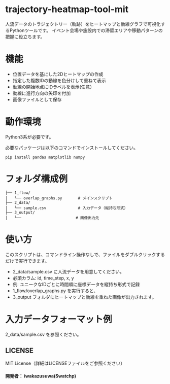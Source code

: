 # trajectory-heatmap-tool-mit
人流データのトラジェクトリー（軌跡）をヒートマップと動線グラフで可視化するPythonツールです。
イベント会場や施設内での滞留エリアや移動パターンの把握に役立ちます。

# 機能
- 位置データを基にした2Dヒートマップの作成
- 指定した複数IDの動線を色分けして重ねて表示
- 動線の開始地点にIDラベルを表示(任意）
- 動線に進行方向の矢印を付加
- 画像ファイルとして保存

# 動作環境
Python3系が必要です。  

必要なパッケージは以下のコマンドでインストールしてください。
```
pip install pandas matplotlib numpy
```


# フォルダ構成例
```
├── 1_flow/
│   └── overlap_graphs.py       # メインスクリプト
├── 2_data/
│   └── sample.csv              # 入力データ（縦持ち形式）
├── 3_output/
│   └──                        # 画像出力先
```

# 使い方
このスクリプトは、コマンドライン操作なしで、ファイルをダブルクリックするだけで実行できます。

- 2_data/sample.csv に人流データを用意してください。
- 必須カラム: id, time_step, x, y
- 例: ユニークなIDごとに時間順に座標データを縦持ち形式で記録
- 1_flow/overlap_graphs.py を実行すると、
- 3_output フォルダにヒートマップと動線を重ねた画像が出力されます。

# 入力データフォーマット例
2_data/sample.csv を参照ください。

## LICENSE
MIT License（詳細はLICENSEファイルをご参照ください）

#### 開発者： iwakazusuwa(Swatchp)

